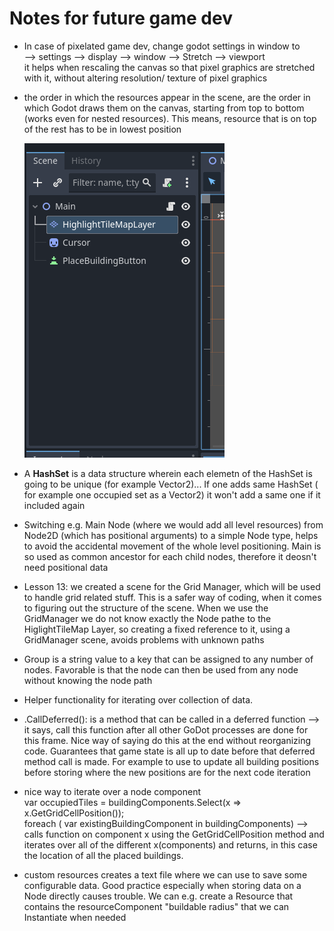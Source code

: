 # Notes for future game dev

- In case of pixelated game dev, change godot settings in window to   
	--> settings --> display --> window --> Stretch --> viewport  
	it helps when rescaling the canvas so that pixel graphics are stretched with it, without altering resolution/ texture of pixel graphics

- the order in which the resources appear in the scene, are the order in which Godot draws them on the canvas, starting from top to bottom (works even for nested resources). This means, resource that is on top of the rest has to be in lowest position

  ![alt text](image.png)

- A **HashSet** is a data structure wherein each elemetn of the HashSet is going to be unique (for example Vector2)... If one adds same HashSet ( for example one occupied set as a Vector2) it won't add a same one if it included again 

- Switching e.g. Main Node (where we would add all level resources) from Node2D (which has positional arguments) to a simple Node type, helps to avoid the accidental movement of the whole level positioning. Main is so used as common ancestor for each child nodes, therefore it deosn't need positional data

- Lesson 13: we created a scene for the Grid Manager, which will be used to handle grid related stuff. This is a safer way of coding, when it comes to figuring out the structure of the scene. When we use the GridManager we do not know exactly the Node pathe to the HiglightTileMap Layer, so creating a fixed reference to it, using a GridManager scene, avoids problems with unknown paths

- Group is a string value to a key that can be assigned to any number of nodes. Favorable is that the node can then be used from any node without knowing the node path

- Helper functionality for iterating over collection of data.

- .CallDeferred(): is a method that can be called in a deferred function --> it says, call this function after all other GoDot processes are done for this frame. Nice way of saying do this at the end without reorganizing code. Guarantees that game state is all up to date before that deferred method call is made.
For example to use to update all building positions before storing where the new positions are for the next code iteration

- nice way to iterate over a node component  
var occupiedTiles = buildingComponents.Select(x => x.GetGridCellPosition());  
foreach ( var existingBuildingComponent in buildingComponents) 
-->  calls function on component x using the GetGridCellPosition method and iterates over all of the different x(components) and returns, in this case the location of all the placed buildings.

- custom resources creates a text file where we can use to save some configurable data. Good practice especially when storing data on a Node directly causes trouble. We can e.g. create a Resource that contains the resourceComponent "buildable radius" that we can Instantiate when needed